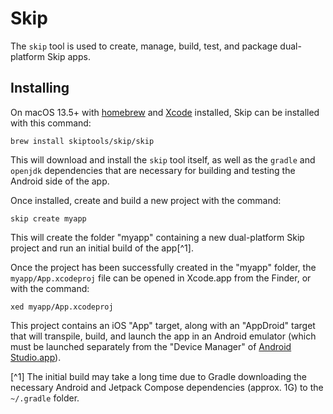 # Skip

The `skip` tool is used to create, manage, build, test, and package dual-platform Skip apps.

## Installing

On macOS 13.5+ with [homebrew](https://brew.sh) and [Xcode](https://developer.apple.com/xcode/) installed, Skip can be installed with this command: 

```shell
brew install skiptools/skip/skip
```

This will download and install the `skip` tool itself, as well as the `gradle` and `openjdk` dependencies that are necessary for building and testing the Android side of the app.

Once installed, create and build a new project with the command:

```shell
skip create myapp
```

This will create the folder "myapp" containing a new dual-platform Skip project and run an initial build of the app[^1].

Once the project has been successfully created in the "myapp" folder, the `myapp/App.xcodeproj` file can be opened in Xcode.app from the Finder, or with the command:

```shell
xed myapp/App.xcodeproj
```

This project contains an iOS "App" target, along with an "AppDroid" target that will transpile, build, and launch the app in an Android emulator (which must be launched separately from the "Device Manager" of [Android Studio.app](https://developer.android.com/studio)).



[^1] The initial build may take a long time due to Gradle downloading the necessary Android and Jetpack Compose dependencies (approx. 1G) to the `~/.gradle` folder.
